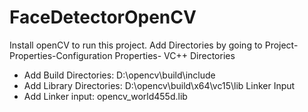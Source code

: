 # FaceDetectorOpenCV
Install openCV to run this project.
Add Directories by going to Project-Properties-Configuration Properties-
VC++ Directories
- Add Build Directories: D:\opencv\build\include
- Add Library Directories: D:\opencv\build\x64\vc15\lib
Linker Input
- Add Linker input: opencv_world455d.lib

